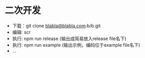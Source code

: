 # 二次开发

- 下载：git clone blabla@blabla.com:b/b.git
- 编辑: scr
- 执行: npm run release (输出成简易放入release file名下)
- 执行: npm run example (输出示例，编码位于example file名下)
- ... 